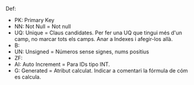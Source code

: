 Def:
- PK: Primary Key
- NN: Not Null = Not null
- UQ: Unique = Claus candidates. 
  Per fer una UQ que tingui més d'un camp, no marcar tots els camps. Anar a Indexes i afegir-los allà.
- B:
- UN: Unsigned = Números sense signes, nums positius
- ZF:
- AI: Auto Increment = Para IDs tipo INT.
- G: Generated = Atribut calculat.
  Indicar a comentari la fórmula de cóm es calcula.


